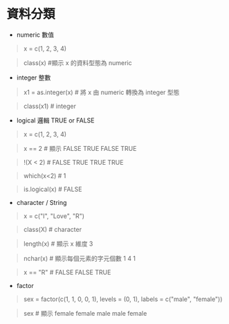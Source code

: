 # 資料分類 #

* numeric 數值

> x = c(1, 2, 3, 4)

> class(x) #顯示 x 的資料型態為 numeric
  
* integer 整數

> x1 = as.integer(x) # 將 x 由 numeric 轉換為 integer 型態

> class(x1) # integer

* logical 邏輯 TRUE or FALSE

> x = c(1, 2, 3, 4)

> x == 2 # 顯示 FALSE TRUE FALSE TRUE

> !(X < 2) # FALSE TRUE TRUE TRUE

> which(x<2) # 1

> is.logical(x) # FALSE

* character / String

> x = c("I", "Love", "R")

> class(X) # character

> length(x) # 顯示 x 維度 3

> nchar(x) # 顯示每個元素的字元個數 1 4 1

> x == "R" # FALSE FALSE TRUE

* factor

> sex = factor(c(1, 1, 0, 0, 1), levels = (0, 1), labels = c("male", "female"))

> sex # 顯示 female female male male female
